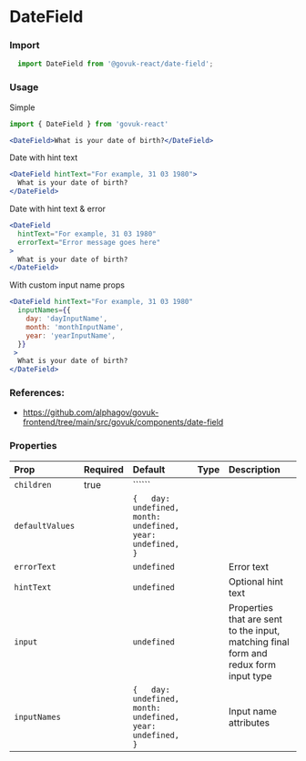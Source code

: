 DateField
=========

### Import
```js
  import DateField from '@govuk-react/date-field';
```
<!-- STORY -->

### Usage

Simple

```jsx
import { DateField } from 'govuk-react'

<DateField>What is your date of birth?</DateField>
```

Date with hint text

```jsx
<DateField hintText="For example, 31 03 1980">
  What is your date of birth?
</DateField>
```

Date with hint text & error

```jsx
<DateField
  hintText="For example, 31 03 1980"
  errorText="Error message goes here"
>
  What is your date of birth?
</DateField>
```

With custom input name props

```jsx
<DateField hintText="For example, 31 03 1980"
  inputNames={{
    day: 'dayInputName',
    month: 'monthInputName',
    year: 'yearInputName',
  }}
 >
  What is your date of birth?
</DateField>
```

### References:

- https://github.com/alphagov/govuk-frontend/tree/main/src/govuk/components/date-field

### Properties
Prop | Required | Default | Type | Description
:--- | :------- | :------ | :--- | :----------
 `children` | true | `````` |  | 
 `defaultValues` |  | ```{   day: undefined,   month: undefined,   year: undefined, }``` |  | 
 `errorText` |  | ```undefined``` |  | Error text
 `hintText` |  | ```undefined``` |  | Optional hint text
 `input` |  | ```undefined``` |  | Properties that are sent to the input, matching final form and redux form input type
 `inputNames` |  | ```{   day: undefined,   month: undefined,   year: undefined, }``` |  | Input name attributes



